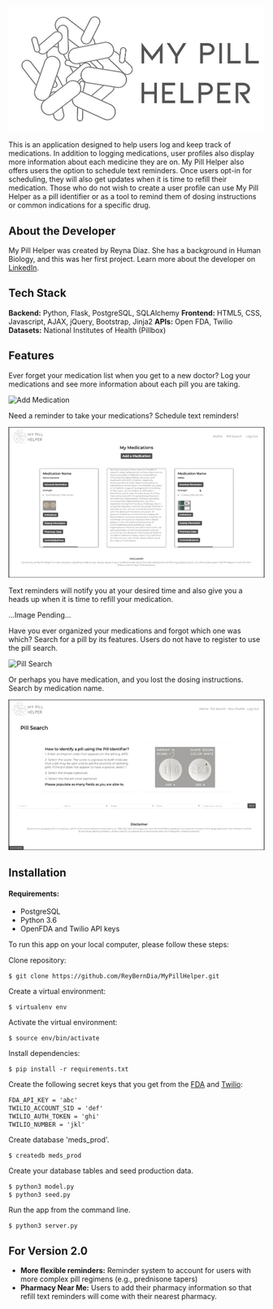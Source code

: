![Logo](static/img/PillHelperLogo.jpg)

This is an application designed to help users log and keep track of medications. In addition to logging medications, user profiles also display more information about each medicine they are on. My Pill Helper also offers users the option to schedule text reminders. Once users opt-in for scheduling, they will also get updates when it is time to refill their medication. Those who do not wish to create a user profile can use My Pill Helper as a pill identifier or as a tool to remind them of dosing instructions or common indications for a specific drug.

## About the Developer

My Pill Helper was created by Reyna Diaz. She has a background in Human Biology, and this was her first project. Learn more about the developer on [LinkedIn](https://www.linkedin.com/in/reyna-diaz-4589a266/).

## Tech Stack
**Backend:** Python, Flask, PostgreSQL, SQLAlchemy 
**Frontend:** HTML5, CSS, Javascript, AJAX, jQuery, Bootstrap, Jinja2 
**APIs:** Open FDA, Twilio 
**Datasets:** National Institutes of Health (Pillbox)

## Features 

Ever forget your medication list when you get to a new doctor? Log your medications and see more information about each pill you are taking. 

![Add Medication](static/img/_readme-img/AddMed.gif)



Need a reminder to take your medications? Schedule text reminders!

![Schedule Texts](static/img/_readme-img/ScheduleReminders.gif)



Text reminders will notify you at your desired time and also give you a heads up when it is time to refill your medication. 

...Image Pending...



Have you ever organized your medications and forgot which one was which? Search for a pill by its features. Users do not have to register to use the pill search.   

![Pill Search](static/img/_readme-img/PillSearch.gif)



Or perhaps you have medication, and you lost the dosing instructions. Search by medication name. 

![Search by Name](static/img/_readme-img/SearchByName.gif)



## Installation

#### Requirements:

- PostgreSQL
- Python 3.6
- OpenFDA and Twilio API keys

To run this app on your local computer, please follow these steps:

Clone repository:
```
$ git clone https://github.com/ReyBernDia/MyPillHelper.git
```
Create a virtual environment:
```
$ virtualenv env
```
Activate the virtual environment:
```
$ source env/bin/activate
```
Install dependencies:
```
$ pip install -r requirements.txt
```
Create the following secret keys that you get from the [FDA](https://open.fda.gov/apis/authentication/) and [Twilio](https://www.twilio.com/sms):
```
FDA_API_KEY = 'abc'
TWILIO_ACCOUNT_SID = 'def'
TWILIO_AUTH_TOKEN = 'ghi'
TWILIO_NUMBER = 'jkl'
```
Create database 'meds_prod'.
```
$ createdb meds_prod
```
Create your database tables and seed production data.
```
$ python3 model.py
$ python3 seed.py
```
Run the app from the command line.
```
$ python3 server.py
```

## For Version 2.0

- **More flexible reminders:** Reminder system to account for users with more complex pill regimens (e.g., prednisone tapers)
- **Pharmacy Near Me:** Users to add their pharmacy information so that refill text reminders will come with their nearest pharmacy. 
